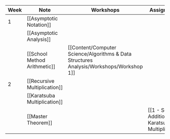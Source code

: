 
| Week | Note                         | Workshops      | Assignments                                        |
| ---- | ---------------------------- | -------------- | -------------------------------------------------- |
| 1    | [[Asymptotic Notation]]      |                |                                                    |
|      | [[Asymptotic Analysis]]      |                |                                                    |
|      | [[School Method Arithmetic]] | [[Content/Computer Science/Algorithms & Data Structures Analysis/Workshops/Workshop 1]] |                                                    |
| 2    | [[Recursive Multiplication]] |                |                                                    |
|      | [[Karatsuba Multiplication]] |                |                                                    |
|      | [[Master Theorem]]           |                | [[1 - School Addition + Karatsuba Multiplication]] |
